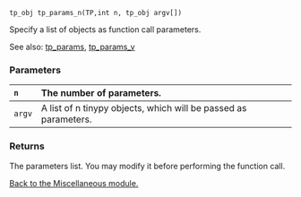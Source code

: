 `tp_obj tp_params_n(TP,int n, tp_obj argv[]) `


Specify a list of objects as function call parameters.


See also: [tp\_params](tp_params.md), [tp\_params\_v](tp_params_v.md)

### Parameters ###


|`n`| The number of parameters.|
|:--|:-------------------------|
|`argv`| A list of n tinypy objects, which will be passed as parameters.|


### Returns ###



The parameters list. You may modify it before performing the function call.


[Back to the Miscellaneous module.](Miscellaneous.md)